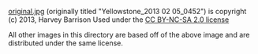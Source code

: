 [original.jpg](https://www.flickr.com/photos/hbarrison/8491286056/) (originally titled "Yellowstone_2013 02 05_0452") is copyright (c) 2013, Harvey Barrison
Used under the [CC BY-NC-SA 2.0 license](https://creativecommons.org/licenses/by-nc-sa/2.0/)

All other images in this directory are based off of the above image and are distributed under the same license.
